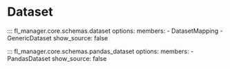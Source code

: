 # Dataset

::: fl_manager.core.schemas.dataset
    options:
      members:
      - DatasetMapping
      - GenericDataset
      show_source: false

::: fl_manager.core.schemas.pandas_dataset
    options:
      members:
      - PandasDataset
      show_source: false
